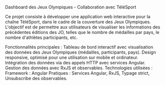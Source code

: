 Dashboard des Jeux Olympiques - Collaboration avec TéléSport

Ce projet consiste à développer une application web interactive pour la chaîne TéléSport, dans le cadre de la couverture des Jeux Olympiques. L'objectif est de permettre aux utilisateurs de visualiser les informations des précédentes éditions des JO, telles que le nombre de médailles par pays, le nombre d'athlètes participants, etc.

Fonctionnalités principales :
Tableau de bord interactif avec visualisation des données des Jeux Olympiques (médailles, participants, pays).
Design responsive, optimisé pour une utilisation sur mobile et ordinateur.
Intégration des données via des appels HTTP avec services Angular.
Gestion des données avec RxJS et observables.
Technologies utilisées :
Framework : Angular
Pratiques : Services Angular, RxJS, Typage strict, Unsubscribe des observables.
